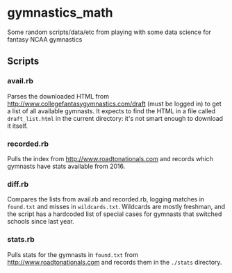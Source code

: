 gymnastics_math
===============

Some random scripts/data/etc from playing with some data science for fantasy NCAA gymnastics

## Scripts

### avail.rb

Parses the downloaded HTML from http://www.collegefantasygymnastics.com/draft (must be logged in) to get a list of all available gymnasts. It expects to find the HTML in a file called `draft_list.html` in the current directory: it's not smart enough to download it itself.

### recorded.rb

Pulls the index from http://www.roadtonationals.com and records which gymnasts have stats available from 2016.

### diff.rb

Compares the lists from avail.rb and recorded.rb, logging matches in `found.txt` and misses in `wildcards.txt`. Wildcards are mostly freshman, and the script has a hardcoded list of special cases for gymnasts that switched schools since last year.

### stats.rb

Pulls stats for the gymnasts in `found.txt` from http://www.roadtonationals.com and records them in the `./stats` directory.

